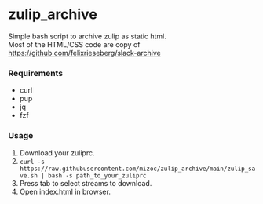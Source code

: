 # zulip_archive
Simple bash script to archive zulip as static html.  
Most of the HTML/CSS code are copy of https://github.com/felixrieseberg/slack-archive

### Requirements
- curl
- pup
- jq
- fzf

### Usage
1. Download your zuliprc.
2. `curl -s https://raw.githubusercontent.com/mizoc/zulip_archive/main/zulip_save.sh | bash -s path_to_your_zuliprc`
3. Press tab to select streams to download.
4. Open index.html in browser.
